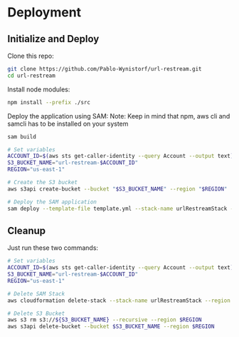 # Deployment

## Initialize and Deploy

Clone this repo:
```bash
git clone https://github.com/Pablo-Wynistorf/url-restream.git
cd url-restream
```

Install node modules:
```bash
npm install --prefix ./src
```

Deploy the application using SAM:
Note: Keep in mind that npm, aws cli and samcli has to be installed on your system
```bash
sam build

# Set variables
ACCOUNT_ID=$(aws sts get-caller-identity --query Account --output text)
S3_BUCKET_NAME="url-restream-$ACCOUNT_ID"
REGION="us-east-1"

# Create the S3 bucket
aws s3api create-bucket --bucket "$S3_BUCKET_NAME" --region "$REGION"

# Deploy the SAM application
sam deploy --template-file template.yml --stack-name urlRestreamStack --capabilities CAPABILITY_IAM --region "$REGION" --s3-bucket "$S3_BUCKET_NAME"
```

## Cleanup

Just run these two commands:

```bash
# Set variables
ACCOUNT_ID=$(aws sts get-caller-identity --query Account --output text)
S3_BUCKET_NAME="url-restream-$ACCOUNT_ID"
REGION="us-east-1"

# Delete SAM Stack
aws cloudformation delete-stack --stack-name urlRestreamStack --region "$REGION"

# Delete S3 Bucket
aws s3 rm s3://${S3_BUCKET_NAME} --recursive --region $REGION
aws s3api delete-bucket --bucket $S3_BUCKET_NAME --region $REGION
```
